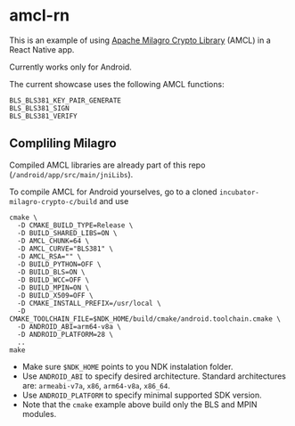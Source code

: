 # amcl-rn

This is an example of using [Apache Milagro Crypto Library](https://github.com/apache/incubator-milagro-crypto-c) (AMCL) in a React Native app.

Currently works only for Android.

The current showcase uses the following AMCL functions:

    BLS_BLS381_KEY_PAIR_GENERATE
    BLS_BLS381_SIGN
    BLS_BLS381_VERIFY

## Compliling Milagro

Compiled AMCL libraries are already part of this repo (`/android/app/src/main/jniLibs`).

To compile AMCL for Android yourselves, go to a cloned `incubator-milagro-crypto-c/build` and use

    cmake \
      -D CMAKE_BUILD_TYPE=Release \
      -D BUILD_SHARED_LIBS=ON \
      -D AMCL_CHUNK=64 \
      -D AMCL_CURVE="BLS381" \
      -D AMCL_RSA="" \
      -D BUILD_PYTHON=OFF \
      -D BUILD_BLS=ON \
      -D BUILD_WCC=OFF \
      -D BUILD_MPIN=ON \
      -D BUILD_X509=OFF \
      -D CMAKE_INSTALL_PREFIX=/usr/local \
      -D CMAKE_TOOLCHAIN_FILE=$NDK_HOME/build/cmake/android.toolchain.cmake \
      -D ANDROID_ABI=arm64-v8a \
      -D ANDROID_PLATFORM=28 \
      ..
    make

- Make sure `$NDK_HOME` points to you NDK instalation folder.
- Use `ANDROID_ABI` to specify desired architecture. Standard architectures are: `armeabi-v7a`, `x86`, `arm64-v8a`, `x86_64`.
- Use `ANDROID_PLATFORM` to specify minimal supported SDK version.
- Note that the `cmake` example above build only the BLS and MPIN modules.
